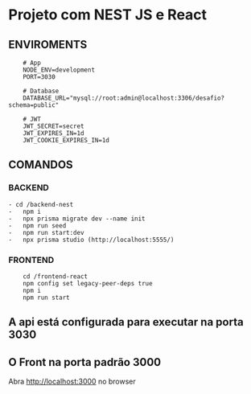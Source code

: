 # Projeto com NEST JS e React

## ENVIROMENTS

        # App
        NODE_ENV=development
        PORT=3030

        # Database
        DATABASE_URL="mysql://root:admin@localhost:3306/desafio?schema=public"

        # JWT
        JWT_SECRET=secret
        JWT_EXPIRES_IN=1d
        JWT_COOKIE_EXPIRES_IN=1d


## COMANDOS


### BACKEND
    - cd /backend-nest
    - 	npm i
    -	npx prisma migrate dev --name init
    -   npm run seed
    -	npm run start:dev
    -	npx prisma studio (http://localhost:5555/)

### FRONTEND
        cd /frontend-react
        npm config set legacy-peer-deps true
        npm i
        npm run start

## A api está configurada para executar na porta 3030

## O Front na porta padrão 3000       

Abra [http://localhost:3000](http://localhost:3000) no browser


